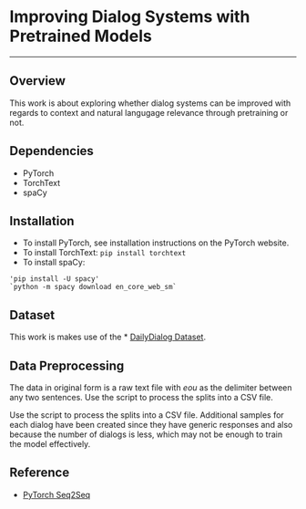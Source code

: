 # Improving Dialog Systems with Pretrained Models



***
## Overview
This work is about exploring whether dialog systems can be improved with regards to context and natural langugage relevance through pretraining or not.

## Dependencies
 - PyTorch
 - TorchText
 - spaCy
 
 ## Installation
 - To install PyTorch, see installation instructions on the PyTorch website.
 - To install TorchText: `pip install torchtext`
 - To install spaCy: 
 ```
 'pip install -U spacy'
 `python -m spacy download en_core_web_sm`
 ```
 
## Dataset
This work is makes use of the * [DailyDialog Dataset](https://arxiv.org/abs/1710.03957). 

## Data Preprocessing
The data in original form is a raw text file with _eou_ as the delimiter between any two sentences. Use the script to process the splits into a CSV file.

Use the script to process the splits into a CSV file. Additional samples for each dialog have been created since they have generic responses and also because the number of dialogs is less, which may not be enough to train the model effectively. 

## Reference
* [PyTorch Seq2Seq](https://github.com/bentrevett/pytorch-seq2seq)
 
